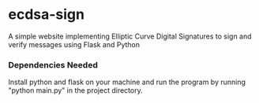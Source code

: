 # ecdsa-sign
A simple website implementing Elliptic Curve Digital Signatures to sign and verify messages using Flask and Python 


<h3>Dependencies Needed</h3>
Install python and flask on your machine and run the program by running "python main.py" in the project directory.

